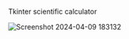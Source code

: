 Tkinter scientific calculator

![Screenshot 2024-04-09 183132](https://github.com/madox412999/ScientificCalculator/assets/163667751/3101fec3-a182-493f-9fd8-7d214bf93d01)
